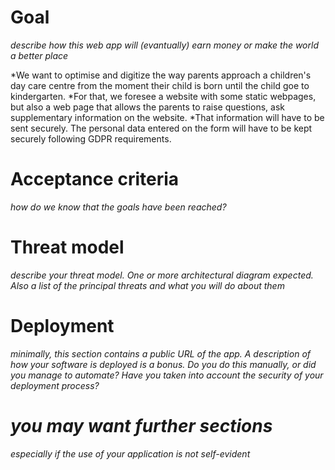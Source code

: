# Goal
*describe how this web app will (evantually) earn money or make the world a better place*

*We want to optimise and digitize the way parents approach a children's day care centre from the moment their child is born until the child goe to kindergarten.
*For that, we foresee a website with some static webpages, but also a web page that allows the parents to raise questions, ask supplementary information on the website.
*That information will have to be sent securely. The personal data entered on the form will have to be kept securely following GDPR requirements.

# Acceptance criteria
*how do we know that the goals have been reached?*


# Threat model
*describe your threat model. One or more architectural diagram expected. Also a list of the principal threats and what you will do about them*
# Deployment
*minimally, this section contains a public URL of the app. A description of how your software is deployed is a bonus. Do you do this manually, or did you manage to automate? Have you taken into account the security of your deployment process?*
# *you may want further sections*
*especially if the use of your application is not self-evident*
